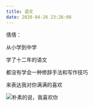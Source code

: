 ```yaml
---
title: 语文
date: 2020-04-26 23:26:08
---
```


倩倩：

从小学到中学

学了十二年的语文

都没有学会一种修辞手法和写作技巧

来表达我对你满满的喜欢

![朴素的说，我喜欢你](//wx4.sinaimg.cn/large/4aca1336ly1gex1f993yvj20j60cd7i1.jpg)